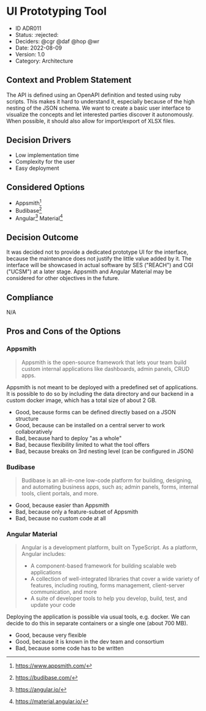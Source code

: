 # UI Prototyping Tool

* ID ADR011
* Status: :rejected:
* Deciders: @cgr @daf @hop @wr
* Date: 2022-08-09
* Version: 1.0
* Category: Architecture

## Context and Problem Statement

The API is defined using an OpenAPI definition and tested using ruby scripts.
This makes it hard to understand it, especially because of the high nesting of the JSON schema.
We want to create a basic user interface to visualize the concepts and let interested parties discover it autonomously.
When possible, it should also allow for import/export of XLSX files.

## Decision Drivers

* Low implementation time
* Complexity for the user
* Easy deployment

## Considered Options

* Appsmith[^appsmith]
* Budibase[^budibase]
* Angular[^angular] Material[^ng-material]

[^appsmith]: <https://www.appsmith.com/>
[^budibase]: <https://budibase.com/>
[^angular]: <https://angular.io/>
[^ng-material]: <https://material.angular.io/>

## Decision Outcome

It was decided not to provide a dedicated prototype UI for the interface, because the maintenance does not justify the little value added by it.
The interface will be showcased in actual software by SES ("REACH") and CGI ("UCSM") at a later stage.
Appsmith and Angular Material may be considered for other objectives in the future.

## Compliance

N/A

## Pros and Cons of the Options

### Appsmith

> Appsmith is the open-source framework that lets your team build custom internal applications like dashboards, admin panels, CRUD apps.

Appsmith is not meant to be deployed with a predefined set of applications.
It is possible to do so by including the data directory and our backend in a custom docker image, which has a total size of about 2 GB.

* Good, because forms can be defined directly based on a JSON structure
* Good, because can be installed on a central server to work collaboratively
* Bad, because hard to deploy "as a whole"
* Bad, because flexibility limited to what the tool offers
* Bad, because breaks on 3rd nesting level (can be configured in JSON)

### Budibase

> Budibase is an all-in-one low-code platform for building, designing, and automating business apps, such as; admin panels, forms, internal tools, client portals, and more.

* Good, because easier than Appsmith
* Bad, because only a feature-subset of Appsmith
* Bad, because no custom code at all

### Angular Material

> Angular is a development platform, built on TypeScript. As a platform, Angular includes:
>
> * A component-based framework for building scalable web applications
> * A collection of well-integrated libraries that cover a wide variety of features, including routing, forms management, client-server communication, and more
> * A suite of developer tools to help you develop, build, test, and update your code

Deploying the application is possible via usual tools, e.g. docker.
We can decide to do this in separate containers or a single one (about 700 MB).

* Good, because very flexible
* Good, because it is known in the dev team and consortium
* Bad, because some code has to be written
